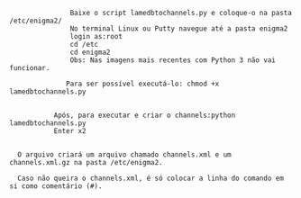 ```
               Baixe o script lamedbtochannels.py e coloque-o na pasta /etc/enigma2/
               No terminal Linux ou Putty navegue até a pasta enigma2
               login as:root
               cd /etc
               cd enigma2
               Obs: Nas imagens mais recentes com Python 3 não vai funcionar.

```
                  Para ser possível executá-lo: chmod +x lamedbtochannels.py
```

```
               Após, para executar e criar o channels:python lamedbtochannels.py
               Enter x2
```

```
      O arquivo criará um arquivo chamado channels.xml e um channels.xml.gz na pasta /etc/enigma2.

      Caso não queira o channels.xml, é só colocar a linha do comando em si como comentário (#).
```

```
                       
```




